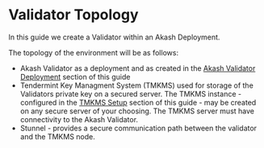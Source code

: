 # Validator Topology

In this guide we create a Validator within an Akash Deployment.

The topology of the environment will be as follows:

* Akash Validator as a deployment and as created in the [Akash Validator Deployment](akash-validator-deployment.md) section of this guide
* Tendermint Key Managment System (TMKMS) used for storage of the Validators private key on a secured server.  The TMKMS instance - configured in the [TMKMS Setup](broken-reference) section of this guide - may be created on any secure server of your choosing.  The TMKMS server must have connectivity to the Akash Validator.
* Stunnel - provides a secure communication path between the validator and the TMKMS node.
